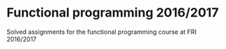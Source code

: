 # Functional programming 2016/2017

Solved assignments for the functional programming course at FRI 2016/2017
